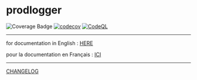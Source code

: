 # prodlogger

![Coverage Badge](https://img.shields.io/endpoint?url=https://gist.githubusercontent.com/LeonardoDaFonsecaEsteves/8a6c3dd8d57f8bcab1d4126ee2caf9d0/raw/prod-logger__heads_main.json) [![codecov](https://codecov.io/gh/LeonardoDaFonsecaEsteves/prod-logger/branch/main/graph/badge.svg?token=5QTMF25PCI)](https://codecov.io/gh/LeonardoDaFonsecaEsteves/prod-logger) [![CodeQL](https://github.com/LeonardoDaFonsecaEsteves/prod-logger/actions/workflows/codeql-analysis.yml/badge.svg)](https://github.com/LeonardoDaFonsecaEsteves/prod-logger/actions/workflows/codeql-analysis.yml)
***
for documentation in English : [HERE](DOCEN.md)

pour la documentation en Français : [ICI](DOCFR.md)

****

[CHANGELOG](CHANGELOG.md)

